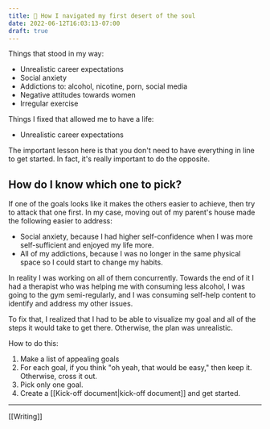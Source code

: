 ```yaml
---
title: 🐪 How I navigated my first desert of the soul
date: 2022-06-12T16:03:13-07:00
draft: true
---
```

Things that stood in my way:
- Unrealistic career expectations
- Social anxiety
- Addictions to: alcohol, nicotine, porn, social media
- Negative attitudes towards women
- Irregular exercise

Things I fixed that allowed me to have a life:
- Unrealistic career expectations

The important lesson here is that you don't need to have everything in line to get started. In fact, it's really important to do the opposite.

## How do I know which one to pick?
If one of the goals looks like it makes the others easier to achieve, then try to attack that one first. In my case, moving out of my parent's house made the following easier to address:
- Social anxiety, because I had higher self-confidence when I was more self-sufficient and enjoyed my life more.
- All of my addictions, because I was no longer in the same physical space so I could start to change my habits.

In reality I was working on all of them concurrently. Towards the end of it I had a therapist who was helping me with consuming less alcohol, I was going to the gym semi-regularly, and I was consuming self-help content to identify and address my other issues.

To fix that, I realized that I had to be able to visualize my goal and all of the steps it would take to get there. Otherwise, the plan was unrealistic.

How to do this:
1. Make a list of appealing goals
2. For each goal, if you think "oh yeah, that would be easy," then keep it. Otherwise, cross it out.
3. Pick only one goal.
4. Create a [[Kick-off document|kick-off document]] and get started.

---
[[Writing]]
